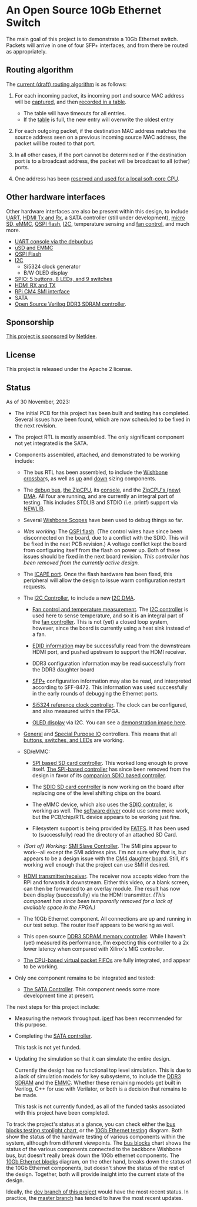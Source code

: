 # An Open Source 10Gb Ethernet Switch

The main goal of this project is to demonstrate a 10Gb Ethernet switch.
Packets will arrive in one of four SFP+ interfaces, and from there be routed
as appropriately.

## Routing algorithm

The [current (draft) routing algorithm](rtl/net/routecore.v) is as follows:

1. For each incoming packet, its incoming port and source MAC address will be
   [captured](rtl/net/rxgetsrcmac.v), and then [recorded in a table](rtl/net/routetbl.v).

   - The table will have timeouts for all entries.
   - If the [table](rtl/net/routetbl.v) is full, the new entry will overwrite the oldest entry

2. For each outgoing packet, if the destination MAC address matches the
   source address seen on a previous incoming source MAC address, the packet
   will be routed to that port.

3. In all other cases, if the port cannot be determined or if the destination
   port is to a broadcast address, the packet will be broadcast to all (other)
   ports.

4. One address has been [reserved and used for a local soft-core CPU](rtl/net/cpunet.v).

## Other hardware interfaces

Other hardware interfaces are also be present within this design, to include
[UART](https://github.com/ZipCPU/wbuart32), [HDMI Tx and
Rx](https://github.com/ZipCPU/vgasim), a SATA controller (still under
development), [micro SD, eMMC](https://github.com/ZipCPU/sdspi),
[QSPI flash](https://github.com/ZipCPU/qspiflash),
[I2C](https://github.com/ZipCPU/wbi2c), temperature sensing and [fan
control](rtl/wbfan.v), and much more.

- [UART console via the debugbus](rtl/wbubus/wbuconsole.v)
- [uSD and EMMC](rtl/sdspi/sdspi.v)
- [QSPI Flash](rtl/qflexpress.v)
- [I2C](rtl/wbi2c/wbi2ccpu.v)
  - Si5324 clock generator
  - B/W OLED display
- [SPIO: 5 buttons, 8 LEDs, and 9 switches](rtl/spio.v)
- [HDMI RX and TX](rtl/hdmi)
- [RPi CM4 SMI interface](rtl/smi/smi.v)
- SATA
- [Open Source Verilog DDR3 SDRAM controller](https://github.com/AngeloJacobo/DDR3_Controller).

## Sponsorship

[This project is sponsored](https://www.netidee.at/fastopenswitch) by [NetIdee](https://www.netidee.at).

## License

This project is released under the Apache 2 license.

## Status

As of 30 November, 2023:

- The initial PCB for this project has been built and testing has completed.  Several issues have been found, which are now scheduled to be fixed in the next revision.

- The project RTL is mostly assembled.  The only significant component not yet integrated is the SATA.

- Components assembled, attached, and demonstrated to be working include:

  - The bus RTL has been assembled, to include the [Wishbone crossbar](rtl/wb2axip/rtl/wbxbar.v)s, as well as [up](rtl/wb2axip/wbupsz.v) and [down](rtl/wb2axip/wbdown.v) sizing components.

  - The [debug bus](https://github.com/ZipCPU/dbgbus), [the ZipCPU](https://github.com/ZipCPU/zipcpu), its [console](https://github.com/ZipCPU/wbuart32), and the [ZipCPU's (new) DMA](rtl/cpu/zipdma.v).  All four are running, and are currently an integral part of testing.  This includes STDLIB and STDIO (i.e. printf) support via [NEWLIB](https://sourceware.org/newlib).

  - Several [Wishbone Scopes](https://github.com/ZipCPU/wbscope) have been used to debug things so far.

  - _Was working:_ The [QSPI flash](rtl/qflexpress.v).  (The control wires have since been disconnected on the board, due to a conflict with the SDIO.  This will be fixed in the next PCB revision.)  A voltage conflict kept the board from configuring itself from the flash on power up.  Both of these issues should be fixed in the next board revision.  _This controller has been removed from the currently active design._

  - The [ICAPE port](https://github.com/ZipCPU/wbicapetwo).  Once the flash hardware has been fixed, this peripheral will allow the design to issue warm configuration restart requests.

  - The [I2C Controller](rtl/wbi2c/wbi2ccpu.v), to include a new [I2C DMA](rtl/wbi2c/wbi2cdma.v).

    - [Fan control and temperature measurement](rtl/wbfan.v).  The [I2C controller](rtl/wbi2c/wbi2ccpu.v) is used here to sense temperature, and so it is an integral part of the [fan controller](rtl/wbfan.v).  This is not (yet) a closed loop system, however, since the board is currently using a heat sink instead of a fan.

    - [EDID information](https://en.wikipedia.org/wiki/Extended_Display_Identification_Data) may be successfully read from the downstream HDMI port, and pushed upstream to support the HDMI receiver.

    - DDR3 configuration information may be read successfully from the DDR3 daughter board

    - [SFP+](https://en.wikipedia.org/wiki/Small_Form-factor_Pluggable) configuration information may also be read, and interpreted according to SFF-8472.  This information was used successfully in the early rounds of debugging the Ethernet ports.

    - [Si5324 reference clock controller](https://zipcpu.com/blog/2019/06/28/genclk.html).  The clock can be configured, and also measured within the FPGA.

    - [OLED display](https://www.amazon.com/Teyleten-Robot-Display-SSD1306-Raspberry/dp/B08ZY4YBHL/) via I2C.  You can see a [demonstration image here](doc/ssdlogo-demo.png).

  - [General](rtl/gpio.v) and [Special Purpose IO](rtl/spio.v) controllers.  This means that all [buttons, switches, and LEDs](rtl/spio.v) are working.

  - SD/eMMC:

    - [SPI based SD card controller](https://github.com/ZipCPU/sdspi).  This worked long enough to prove itself.  [The SPI-based controller](rtl/sdspi/sdspi.v) has since been removed from the design in favor of its [companion SDIO based controller](rtl/sdspi/sdio.v).

    - The [SDIO SD card controller](https://github.com/ZipCPU/sdspi) is now working on the board after replacing one of the level shifting chips on the board.

    - The eMMC device, which also uses the [SDIO controller](https://github.com/ZipCPU/sdspi), is working as well.  The [software driver](sw/zipcpu/fatfs/emmcdrvr.c) could use some more work, but the PCB/chip/RTL device appears to be working just fine.

    - Filesystem support is being provided by [FATFS](http://elm-chan.org/fsw/ff/00index_e.html).  It has been used to (successfully) read the directory of an attached SD Card.

  - _(Sort of) Working:_ [SMI Slave Controller](rtl/smi/smi.v).  The SMI pins appear to work--all except the SMI address pins.  I'm not sure why that is, but appears to be a design issue with the [CM4 daughter board](https://www.raspberrypi.com/products/compute-module-4/?variant=raspberry-pi-cm4001000).  Still, it's working well enough that the project can use SMI if desired.

  - [HDMI transmitter/receiver](rtl/hdmi/vidpipe.v).  The receiver now accepts video from the RPi and forwards it downstream.  Either this video, or a blank screen, can then be forwarded to an overlay module.  The result has now been display (successfully) via the HDMI transmitter.  _(This component has since been temporarily removed for a lack of available space in the FPGA.)_

  - The 10Gb Ethernet component.  All connections are up and running in our test setup.  The router itself appears to be working as well.

  - This open source [DDR3 SDRAM memory controller](https://github.com/AngeloJacobo/DDR3_Controller).  While I haven't (yet) measured its performance, I'm expecting this controller to a 2x lower latency when compared with Xilinx's MIG controller.

  - [The CPU-based virtual packet FIFOs](rtl/net/cpunet.v) are fully integrated, and appear to be working.


- Only one component remains to be integrated and tested:

  - [The SATA Controller](https://github.com/ZipCPU/wbsata).  This component needs some more development time at present.


The next steps for this project include:

- Measuring the network throughput.  [iperf](https://iperf.fr/) has been
  recommended for this purpose.

- Completing the [SATA controller](https://github.com/ZipCPU/wbsata).

  This task is not yet funded.

- Updating the simulation so that it can simulate the entire design.

  Currently the design has no functional top level simulation.
  This is due to a lack of simulation models for key subsystems, to include
  the [DDR3 SDRAM](https://github.com/AngeloJacobo/DDR3_Controller) and the
  [EMMC](https://github.com/ZipCPU/sdspi).  Whether these remaining models
  get built in Verilog, C++ for use with Verilator, or both is a decision
  that remains to be made.

  This task is not currently funded, as all of the funded tasks associated
  with this project have been completed.

To track the project's status at a glance, you can check either the [bus blocks
testing stoplight chart](doc/eth10g-busblocks.png), or the [10Gb Ethernet
testing](doc/eth10g-blocks.png) diagram.  Both show the status of the hardware
testing of various components within the system, although from different
viewpoints.  The [bus blocks](doc/eth10g-busblocks.png) chart shows the status
of the various components connected to the backbone Wishbone bus, but doesn't
really break down the 10Gb ethernet components. The [10Gb Ethernet
blocks](doc/eth10g-blocks.png) diagram, on the other hand, breaks down the
status of the 10Gb Ethernet components, but doesn't show the status of the
rest of the design.  Together, both will provide insight into the current
state of the design.

Ideally, the [dev branch of this
project](https://github.com/ZipCPU/eth10g/tree/dev) would have the most recent
status.  In practice, the [master
branch](https://github.com/ZipCPU/eth10g/tree/master) has tended to have the
most recent updates.
